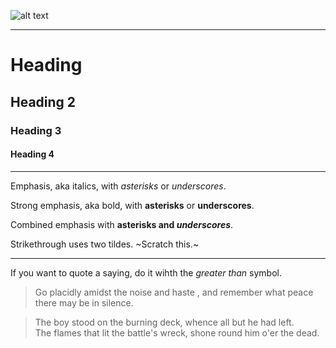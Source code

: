 ![alt text](https://avatars.githubusercontent.com/u/18135468?v=4 "Logo Title Text 1")

---

# Heading

## Heading 2

### Heading 3

#### Heading 4

---

Emphasis, aka italics, with _asterisks_ or _underscores_.

Strong emphasis, aka bold, with **asterisks** or **underscores**.

Combined emphasis with **asterisks and _underscores_**.

Strikethrough uses two tildes. ~Scratch this.~

---

If you want to quote a saying, do it wihth the _greater than_ symbol.

> Go placidly amidst the noise and haste
> , and remember what peace there may be in silence.

> The boy stood on the burning deck, whence all but he had left. <br/> The flames that lit the battle's wreck, shone round him o'er the dead. 
